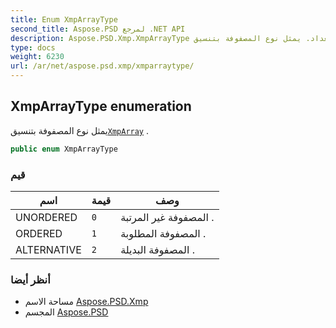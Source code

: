 ```yaml
---
title: Enum XmpArrayType
second_title: Aspose.PSD لمرجع .NET API
description: Aspose.PSD.Xmp.XmpArrayType تعداد. يمثل نوع المصفوفة بتنسيقXmpArray .
type: docs
weight: 6230
url: /ar/net/aspose.psd.xmp/xmparraytype/
---
```

## XmpArrayType enumeration

يمثل نوع المصفوفة بتنسيق[`XmpArray`](../xmparray/) .

```csharp
public enum XmpArrayType
```

### قيم

| اسم | قيمة | وصف |
| --- | --- | --- |
| UNORDERED | `0` | المصفوفة غير المرتبة . |
| ORDERED | `1` | المصفوفة المطلوبة . |
| ALTERNATIVE | `2` | المصفوفة البديلة . |

### أنظر أيضا

* مساحة الاسم [Aspose.PSD.Xmp](../../aspose.psd.xmp/)
* المجسم [Aspose.PSD](../../)


